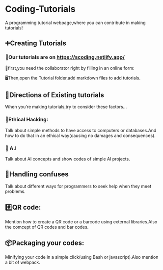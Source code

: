 # Coding-Tutorials
A programming tutorial webpage,where you can contribute in making tutorials!

## ➕Creating Tutorials
### 🔗Our tutorials are on https://scoding.netlify.app/

👑first,you need the collaborator right by filling in an online form:

🖥Then,open the Tutorial folder,add markdown files to add tutorials.

## 🧭Directions of Existing tutorials

When you're making tutorials,try to consider these factors...

### 👾Ethical Hacking:
Talk about simple methods to have access to computers or databases.And how to do that in an ethical way(causing no damages and consequences).

### 🤖 A.I
Talk about AI concepts and show codes of simple AI projects.

## 🤔Handling confuses
Talk about different ways for programmers to seek help when they meet problems.

## #️⃣QR code:
Mention how to create a QR code or a barcode using external libraries.Also the comcept of QR codes and bar codes.

## 📦Packaging your codes:
Minifying your code in a simple click(using Bash or javascript).Also mention a bit of webpack.
